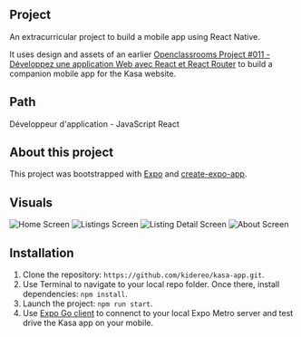 ## Project

An extracurricular project to build a mobile app using React Native.

It uses design and assets of an earlier [Openclassrooms Project #011 - Développez une application Web avec React et React Router](https://github.com/kidereo/oc-p011) to build a companion mobile app for the Kasa website.

## Path

Développeur d'application - JavaScript React

## About this project

This project was bootstrapped with [Expo](https://expo.dev) and [create-expo-app](https://docs.expo.dev/get-started/create-a-new-app/).

## Visuals

![Home Screen](./visuals/home-screen.png "Home Screen")
![Listings Screen](./visuals/listings-screen.png "Listings Screen")
![Listing Detail Screen](./visuals/listing-detail-screen.png "Listing Detail Screen")
![About Screen](./visuals/about-screen.png "About Screen")

## Installation

1. Clone the repository: `https://github.com/kidereo/kasa-app.git`.
2. Use Terminal to navigate to your local repo folder. Once there, install dependencies: `npm install`.
3. Launch the project: `npm run start`.
4. Use [Expo Go client](https://expo.dev/client) to connenct to your local Expo Metro server and test drive the Kasa app on your mobile.
